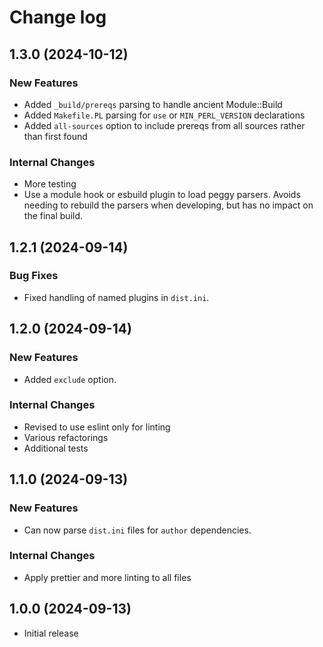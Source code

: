 # Change log

## 1.3.0 (2024-10-12)

### New Features

* Added `_build/prereqs` parsing to handle ancient Module::Build
* Added `Makefile.PL` parsing for `use` or `MIN_PERL_VERSION` declarations
* Added `all-sources` option to include prereqs from all sources rather than
  first found

### Internal Changes

* More testing
* Use a module hook or esbuild plugin to load peggy parsers. Avoids needing to
  rebuild the parsers when developing, but has no impact on the final build.

## 1.2.1 (2024-09-14)

### Bug Fixes

* Fixed handling of named plugins in `dist.ini`.

## 1.2.0 (2024-09-14)

### New Features

* Added `exclude` option.

### Internal Changes

* Revised to use eslint only for linting
* Various refactorings
* Additional tests

## 1.1.0 (2024-09-13)

### New Features

* Can now parse `dist.ini` files for `author` dependencies.

### Internal Changes

* Apply prettier and more linting to all files

## 1.0.0 (2024-09-13)

* Initial release
